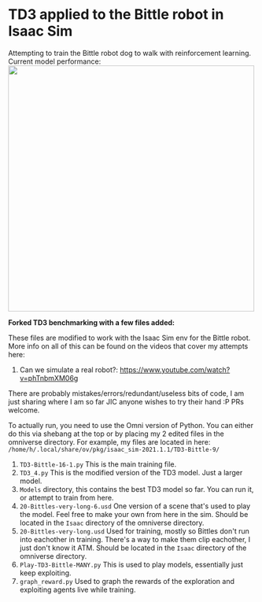 # TD3 applied to the Bittle robot in Isaac Sim

Attempting to train the Bittle robot dog to walk with reinforcement learning.
Current model performance:
<img src="./bittlebots.gif" height="500">

**Forked TD3 benchmarking with a few files added:**

These files are modified to work with the Isaac Sim env for the Bittle robot. More info on all of this can be found on the videos that cover my attempts here:
1. Can we simulate a real robot?: https://www.youtube.com/watch?v=phTnbmXM06g


There are probably mistakes/errors/redundant/useless bits of code, I am just sharing where I am so far JIC anyone wishes to try their hand :P PRs welcome. 

To actually run, you need to use the Omni version of Python. You can either do this via shebang at the top or by placing my 2 edited files in the omniverse directory. For example, my files are located in here: `/home/h/.local/share/ov/pkg/isaac_sim-2021.1.1/TD3-Bittle-9/`

1. `TD3-Bittle-16-1.py` This is the main training file. 
2. `TD3_4.py` This is the modified version of the TD3 model. Just a larger model.
3. `Models` directory, this contains the best TD3 model so far. You can run it, or attempt to train from here.
4. `20-Bittles-very-long-6.usd` One version of a scene that's used to play the model. Feel free to make your own from here in the sim. Should be located in the `Isaac` directory of the omniverse directory.
5. `20-Bittles-very-long.usd` Used for training, mostly so Bittles don't run into eachother in training. There's a way to make them clip eachother, I just don't know it ATM. Should be located in the `Isaac` directory of the omniverse directory.
6. `Play-TD3-Bittle-MANY.py` This is used to play models, essentially just keep exploiting.
7. `graph_reward.py` Used to graph the rewards of the exploration and exploiting agents live while training.

